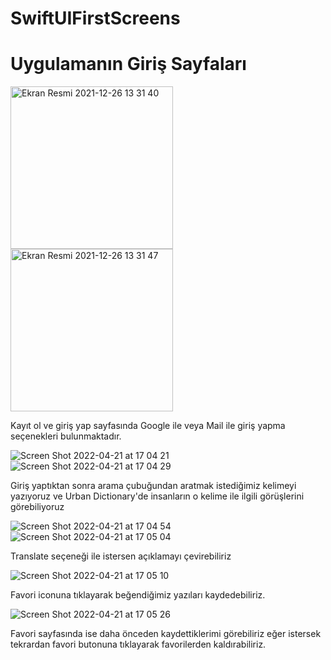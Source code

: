 # SwiftUIFirstScreens



# Uygulamanın Giriş Sayfaları

<img width="260" alt="Ekran Resmi 2021-12-26 13 31 40" src="https://user-images.githubusercontent.com/62101026/147405722-cadf45d5-c8be-4c2d-9438-f10e7c45df41.png">
<img width="260" alt="Ekran Resmi 2021-12-26 13 31 47" src="https://user-images.githubusercontent.com/62101026/147405725-dad1509b-1717-4bb1-9487-53daabb0db96.png">

Kayıt ol ve giriş yap sayfasında Google ile veya Mail ile giriş yapma seçenekleri bulunmaktadır.

![Screen Shot 2022-04-21 at 17 04 21](https://user-images.githubusercontent.com/62101026/164476251-a7d0ab35-ea3f-4cdd-9d3b-3403cb16e3f9.png)
![Screen Shot 2022-04-21 at 17 04 29](https://user-images.githubusercontent.com/62101026/164476325-42ba1722-b3d9-4176-976b-e82c8e50c77a.png)


Giriş yaptıktan sonra arama çubuğundan aratmak istediğimiz kelimeyi yazıyoruz ve Urban Dictionary'de insanların o kelime ile ilgili görüşlerini görebiliyoruz

![Screen Shot 2022-04-21 at 17 04 54](https://user-images.githubusercontent.com/62101026/164476704-914bc96c-ea92-4b1a-bd79-2adcca4554ee.png)
![Screen Shot 2022-04-21 at 17 05 04](https://user-images.githubusercontent.com/62101026/164476742-efb3e73c-ed94-45c0-a248-8533cd63c2b8.png)

Translate seçeneği ile istersen açıklamayı çevirebiliriz

![Screen Shot 2022-04-21 at 17 05 10](https://user-images.githubusercontent.com/62101026/164479075-91119aae-f5d4-477d-a26c-f2476a209c35.png)


Favori iconuna tıklayarak beğendiğimiz yazıları kaydedebiliriz.

![Screen Shot 2022-04-21 at 17 05 26](https://user-images.githubusercontent.com/62101026/164477013-57c42df7-7592-4fef-9f29-09afc1a88dbf.png)

Favori sayfasında ise daha önceden kaydettiklerimi görebiliriz eğer istersek tekrardan favori butonuna tıklayarak favorilerden kaldırabiliriz.

